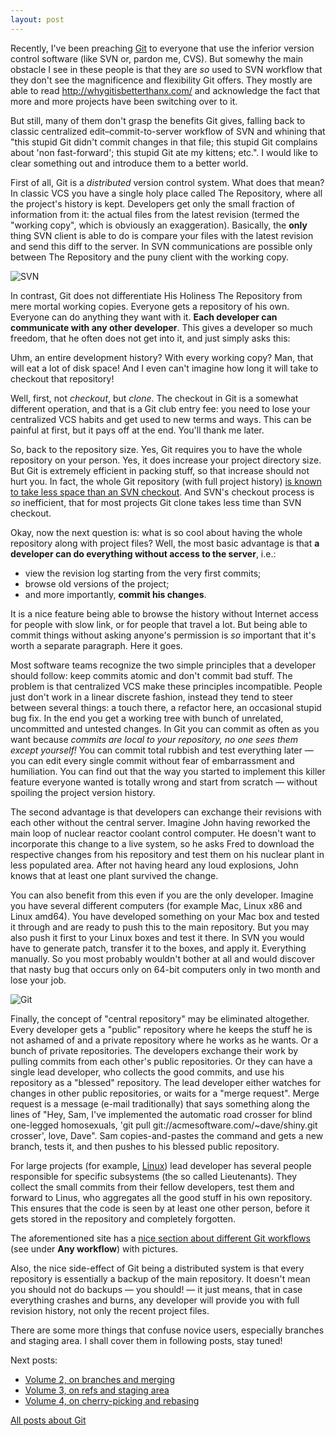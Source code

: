 ```yaml
---
layout: post
---
```

Recently, I've been preaching <a href="http://git-scm.com">Git</a> to everyone
that use the inferior version control software (like SVN or, pardon me, CVS).
But somewhy the main obstacle I see in these people is that they are *so* used
to SVN workflow that they don't see the magnificence and flexibility Git
offers. They mostly are able to read
<a href="http://whygitisbetterthanx.com/">http://whygitisbetterthanx.com/</a> and
acknowledge the fact that more and more projects have been switching over to
it.

But still, many of them don't grasp the benefits Git gives, falling back to
classic centralized edit–commit-to-server workflow of SVN and whining that
"this stupid Git didn't commit changes in that file; this stupid Git complains
about 'non fast-forward'; this stupid Git ate my kittens; etc.". I would like
to clear something out and introduce them to a better world.

First of all, Git is a *distributed* version control system. What does that
mean? In classic VCS you have a single holy place called The Repository, where
all the project's history is kept. Developers get only the small fraction of
information from it: the actual files from the latest revision (termed the
"working copy", which is obviously an exaggeration). Basically, the **only**
thing SVN client is able to do is compare your files with the latest
revision and send this diff to the server. In SVN communications are possible
only between The Repository and the puny client with the working copy.

![SVN](http://hades.name/media/git/svn.png)

In contrast, Git does not differentiate His Holiness The Repository from mere
mortal working copies. Everyone gets a repository of his own. Everyone can do
anything they want with it. **Each developer can communicate with any other
developer**. This gives a developer so much freedom, that he often does not get
into it, and just simply asks this:

Uhm, an entire development history? With every working copy? Man, that will
eat a lot of disk space! And I even can't imagine how long it will take to
checkout that repository!

Well, first, not *checkout*, but *clone*. The checkout in Git is a somewhat
different operation, and that is a Git club entry fee: you need to lose your
centralized VCS habits and get used to new terms and ways. This can be painful
at first, but it pays off at the end. You'll thank me later.

So, back to the repository size. Yes, Git requires you to have the whole
repository on your person. Yes, it does increase your project directory size.
But Git is extremely efficient in packing stuff, so that increase should not
hurt you. In fact, the whole Git repository (with full project history) <a
href="http://blog.emptyway.com/2008/03/31/using-git-for-rubyjruby-development/">is
known to take less space than an SVN checkout</a>. And SVN's checkout process
is *so* inefficient, that for most projects Git clone takes less time than SVN
checkout.

Okay, now the next question is: what is so cool about having the whole
repository along with project files? Well, the most basic advantage is that
**a developer can do everything without access to the server**, i.e.:

- view the revision log starting from the very first commits;
- browse old versions of the project;
- and more importantly, **commit his changes**.

It is a nice feature being able to browse the history without Internet access
for people with slow link, or for people that travel a lot. But being able to
commit things without asking anyone's permission is *so* important that it's
worth a separate paragraph. Here it goes.

Most software teams recognize the two simple principles that a developer
should follow: keep commits atomic and don't commit bad stuff. The problem is
that centralized VCS make these principles incompatible. People just don't
work in a linear discrete fashion, instead they tend to steer between several
things: a touch there, a refactor here, an occasional stupid bug fix. In the
end you get a working tree with bunch of unrelated, uncommitted and untested
changes. In Git you can commit as often as you want because *commits are
local to your repository, no one sees them except yourself!* You can commit
total rubbish and test everything later — you can edit every single
commit without fear of embarrassment and humiliation. You can find out that
the way you started to implement this killer feature everyone wanted is
totally wrong and start from scratch — without spoiling the project version
history.

The second advantage is that developers can exchange their revisions with
each other without the central server. Imagine John having reworked the main
loop of nuclear reactor coolant control computer. He doesn't want to
incorporate this change to a live system, so he asks Fred to download the
respective changes from his repository and test them on his nuclear plant in
less populated area. After not having heard any loud explosions, John knows
that at least one plant survived the change.

You can also benefit from this even if you are the only developer. Imagine you
have several different computers (for example Mac, Linux x86 and Linux amd64).
You have developed something on your Mac box and tested it through and are
ready to push this to the main repository. But you may also push it first to
your Linux boxes and test it there. In SVN you would have to generate patch,
transfer it to the boxes, and apply it. Everything manually. So you most
probably wouldn't bother at all and would discover that nasty bug that occurs
only on 64-bit computers only in two month and lose your job.

![Git](http://hades.name/media/git/git.png)

Finally, the concept of "central repository" may be eliminated altogether.
Every developer gets a "public" repository where he keeps the stuff he is not
ashamed of and a private repository where he works as he wants. Or a bunch of
private repositories. The developers exchange their work by pulling commits
from each other's public repositories. Or they can have a single lead
developer, who collects the good commits, and use his repository as a
"blessed" repository. The lead developer either watches for changes in other
public repositories, or waits for a "merge request". Merge request is a
message (e-mail traditionally) that says something along the lines of "Hey,
Sam, I've implemented the automatic road crosser for blind one-legged
homosexuals, 'git pull git://acmesoftware.com/~dave/shiny.git crosser', love,
Dave". Sam copies-and-pastes the command and gets a new branch, tests it, and
then pushes to his blessed public repository.

For large projects (for example, <a href="http://kernel.org">Linux</a>) lead
developer has several people responsible for specific subsystems (the so
called Lieutenants). They collect the small commits from their fellow
developers, test them and forward to Linus, who aggregates all the good stuff
in his own repository. This ensures that the code is seen by at least one
other person, before it gets stored in the repository and completely
forgotten.

The aforementioned site has a <a
href="http://whygitisbetterthanx.com/#any-workflow">nice section about
different Git workflows</a> (see under **Any workflow**) with pictures.

Also, the nice side-effect of Git being a distributed system is that every
repository is essentially a backup of the main repository. It doesn't mean you
should not do backups — you should! — it just means, that in case everything
crashes and burns, any developer will provide you with full revision history,
not only the recent project files.

There are some more things that confuse novice users, especially branches and
staging area. I shall cover them in following posts, stay tuned!

Next posts:

- <a href="http://hades.name/blog/2010/01/22/git-your-friend-not-foe-vol-2-branches/">Volume
  2, on branches and merging</a>
- <a href="http://hades.name/blog/2010/01/28/git-your-friend-not-foe-vol-3-refs-and-index/">Volume
  3, on refs and staging area</a>
- <a href="http://hades.name/blog/2010/03/03/git-your-friend-not-foe-vol-4-rebasing/">Volume
  4, on cherry-picking and rebasing</a>

<a href="http://hades.name/blog/tag/git/">All posts about Git</a>